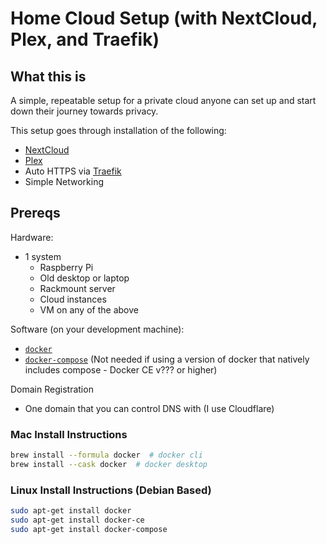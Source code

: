 Home Cloud Setup (with NextCloud, Plex, and Traefik)
=============

## What this is
A simple, repeatable setup for a private cloud anyone can set up and start down their journey towards privacy.

This setup goes through installation of the following:
- [NextCloud](https://nextcloud.com/)
- [Plex](https://www.plex.tv/)
- Auto HTTPS via [Traefik](https://traefik.io/)
- Simple Networking

## Prereqs
Hardware:
- 1 system
  - Raspberry Pi
  - Old desktop or laptop
  - Rackmount server
  - Cloud instances
  - VM on any of the above

Software (on your development machine):
- [`docker`](https://tbd)
- [`docker-compose`]() (Not needed if using a version of docker that natively includes compose - Docker CE v??? or higher)

Domain Registration
- One domain that you can control DNS with (I use Cloudflare)

### Mac Install Instructions

```bash
brew install --formula docker  # docker cli
brew install --cask docker  # docker desktop
```

### Linux Install Instructions (Debian Based)

```bash
sudo apt-get install docker
sudo apt-get install docker-ce
sudo apt-get install docker-compose
```